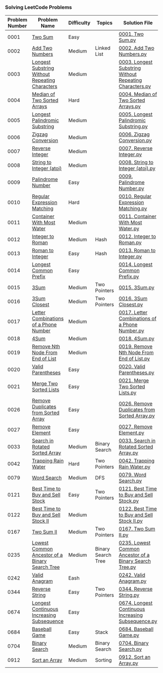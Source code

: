 ### Solving LeetCode Problems

| Problem Number | Problem Name | Difficulty | Topics | Solution File |
|----------------|--------------|------------|--------------------------------|---------------|
| 0001 | [Two Sum](https://leetcode.com/problems/two-sum) | Easy |  | [0001. Two Sum.py](./0001.%20Two%20Sum.py) |
| 0002 | [Add Two Numbers](https://leetcode.com/problems/add-two-numbers) | Medium | Linked List | [0002. Add Two Numbers.py](./0002.%20Add%20Two%20Numbers.py) |
| 0003 | [Longest Substring Without Repeating Characters](https://leetcode.com/problems/longest-substring-without-repeating-characters) | Medium |  | [0003. Longest Substring Without Repeating Characters.py](./0003.%20Longest%20Substring%20Without%20Repeating%20Characters.py) |
| 0004 | [Median of Two Sorted Arrays](https://leetcode.com/problems/median-of-two-sorted-arrays) | Hard |  | [0004. Median of Two Sorted Arrays.py](./0004.%20Median%20of%20Two%20Sorted%20Arrays.py) |
| 0005 | [Longest Palindromic Substring](https://leetcode.com/problems/longest-palindromic-substring) | Medium |  | [0005. Longest Palindromic Substring.py](./0005.%20Longest%20Palindromic%20Substring.py) |
| 0006 | [Zigzag Conversion](https://leetcode.com/problems/zigzag-conversion) | Medium |  | [0006. Zigzag Conversion.py](./0006.%20Zigzag%20Conversion.py) |
| 0007 | [Reverse Integer](https://leetcode.com/problems/reverse-integer) | Medium |  | [0007. Reverse Integer.py](./0007.%20Reverse%20Integer.py) |
| 0008 | [String to Integer (atoi)](https://leetcode.com/problems/string-to-integer-atoi) | Medium |  | [0008. String to Integer (atoi).py](./0008.%20String%20to%20Integer%20(atoi).py) |
| 0009 | [Palindrome Number](https://leetcode.com/problems/palindrome-number) | Easy |  | [0009. Palindrome Number.py](./0009.%20Palindrome%20Number.py) |
| 0010 | [Regular Expression Matching](https://leetcode.com/problems/regular-expression-matching) | Hard |  | [0010. Regular Expression Matching.py](./0010.%20Regular%20Expression%20Matching.py) |
| 0011 | [Container With Most Water](https://leetcode.com/problems/container-with-most-water) | Medium |  | [0011. Container With Most Water.py](./0011.%20Container%20With%20Most%20Water.py) |
| 0012 | [Integer to Roman](https://leetcode.com/problems/integer-to-roman) | Medium | Hash | [0012. Integer to Roman.py](./0012.%20Integer%20to%20Roman.py) |
| 0013 | [Roman to Integer](https://leetcode.com/problems/roman-to-integer) | Easy | Hash | [0013. Roman to Integer.py](./0013.%20Roman%20to%20Integer.py) |
| 0014 | [Longest Common Prefix](https://leetcode.com/problems/longest-common-prefix) | Easy |  | [0014. Longest Common Prefix.py](./0014.%20Longest%20Common%20Prefix.py) |
| 0015 | [3Sum](https://leetcode.com/problems/3sum) | Medium | Two Pointers | [0015. 3Sum.py](./0015.%203Sum.py) |
| 0016 | [3Sum Closest](https://leetcode.com/problems/3sum-closest) | Medium | Two Pointers | [0016. 3Sum Closest.py](./0016.%203Sum%20Closest.py) |
| 0017 | [Letter Combinations of a Phone Number](https://leetcode.com/problems/letter-combinations-of-a-phone-number) | Medium |  | [0017. Letter Combinations of a Phone Number.py](./0017.%20Letter%20Combinations%20of%20a%20Phone%20Number.py) |
| 0018 | [4Sum](https://leetcode.com/problems/4sum) | Medium |  | [0018. 4Sum.py](./0018.%204Sum.py) |
| 0019 | [Remove Nth Node From End of List](https://leetcode.com/problems/remove-nth-node-from-end-of-list) | Medium |  | [0019. Remove Nth Node From End of List.py](./0019.%20Remove%20Nth%20Node%20From%20End%20of%20List.py) |
| 0020 | [Valid Parentheses](https://leetcode.com/problems/valid-parentheses) | Easy |  | [0020. Valid Parentheses.py](./0020.%20Valid%20Parentheses.py) |
| 0021 | [Merge Two Sorted Lists](https://leetcode.com/problems/merge-two-sorted-lists) | Easy |  | [0021. Merge Two Sorted Lists.py](./0021.%20Merge%20Two%20Sorted%20Lists.py) |
| 0026 | [Remove Duplicates from Sorted Array](https://leetcode.com/problems/remove-duplicates-from-sorted-array) | Easy |  | [0026. Remove Duplicates from Sorted Array.py](./0026.%20Remove%20Duplicates%20from%20Sorted%20Array.py) |
| 0027 | [Remove Element](https://leetcode.com/problems/remove-element) | Easy |  | [0027. Remove Element.py](./0027.%20Remove%20Element.py) |
| 0033 | [Search in Rotated Sorted Array](https://leetcode.com/problems/search-in-rotated-sorted-array) | Medium | Binary Search | [0033. Search in Rotated Sorted Array.py](./0033.%20Search%20in%20Rotated%20Sorted%20Array.py) |
| 0042 | [Trapping Rain Water](https://leetcode.com/problems/trapping-rain-water) | Hard | Two Pointers | [0042. Trapping Rain Water.py](./0042.%20Trapping%20Rain%20Water.py) |
| 0079 | [Word Search](https://leetcode.com/problems/word-search) | Medium | DFS | [0079. Word Search.py](./0079.%20Word%20Search.py) |
| 0121 | [Best Time to Buy and Sell Stock](https://leetcode.com/problems/best-time-to-buy-and-sell-stock) | Easy | Two Pointers | [0121. Best Time to Buy and Sell Stock.py](./0121.%20Best%20Time%20to%20Buy%20and%20Sell%20Stock.py) |
| 0122 | [Best Time to Buy and Sell Stock II](https://leetcode.com/problems/best-time-to-buy-and-sell-stock-ii) | Medium |  | [0122. Best Time to Buy and Sell Stock II.py](./0122.%20Best%20Time%20to%20Buy%20and%20Sell%20Stock%20II.py) |
| 0167 | [Two Sum II](https://leetcode.com/problems/two-sum-ii-input-array-is-sorted) | Medium | Two Pointers | [0167. Two Sum II.py](./0167.%20Two%20Sum%20II.py) |
| 0235 | [Lowest Common Ancestor of a Binary Search Tree](https://leetcode.com/problems/lowest-common-ancestor-of-a-binary-search-tree) | Medium | Binary Search Tree | [0235. Lowest Common Ancestor of a Binary Search Tree.py](./0235.%20Lowest%20Common%20Ancestor%20of%20a%20Binary%20Search%20Tree.py) |
| 0242 | [Valid Anagram](https://leetcode.com/problems/valid-anagram) | Eash | | [0242. Valid Anagram.py](./0242.%20Valid%20Anagram.py) |
| 0344 | [Reverse String](https://leetcode.com/problems/reverse-string/) | Easy | Two Pointers | [0344. Reverse String.py](./0344.%20Reverse%20String.py) |
| 0674 | [Longest Continuous Increasing Subsequence](https://leetcode.com/problems/longest-continuous-increasing-subsequence) | Easy |  | [0674. Longest Continuous Increasing Subsequence.py](./0674.%20Longest%20Continuous%20Increasing%20Subsequence.py) |
| 0684 | [Baseball Game](https://leetcode.com/problems/baseball-game) | Easy | Stack | [0684. Baseball Game.py](./0684.%20Baseball%20Game.py) |
| 0704 | [Binary Search](https://leetcode.com/problems/binary-search) | Medium | Binary Search | [0704. Binary Search.py](./0704.%20Binary%20Search.py) |
| 0912 | [Sort an Array](https://leetcode.com/problems/sort-an-array) | Medium | Sorting | [0912. Sort an Array.py](./0912.%20Sort%20an%20Array.py) |


